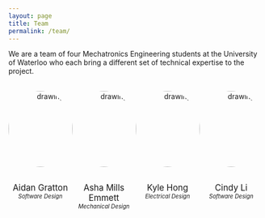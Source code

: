 ```yaml
---
layout: page
title: Team
permalink: /team/
---
```


We are a team of four Mechatronics Engineering students at the University of Waterloo who each bring a different set of technical expertise to the project.

<style>
img {
  border-radius: 50%;
}

.column {
    float: left;
    width: 25%;
}

.row:after {
    content: "";
    display: table;
    clear: both;
}
</style>

<br>
<div class="row" style="text-align: center;">
    <div class="column" style="text-align: center;">
        <img src="{{site.baseurl}}/assets/images/aidan.jpeg" alt="drawing" width="150" height="150"/><br><br>
        <p>
            <text style="font-size:120%;">Aidan Gratton</text><br>
            <em style="font-size:80%;">Software Design</em>
        </p>
    </div>
    <div class="column" style="text-align: center;">
        <img src="{{site.baseurl}}/assets/images/asha.jpg" alt="drawing" width="150" height="150"/><br><br>
        <p>
            <text style="font-size:120%;">Asha Mills Emmett</text><br>
            <em style="font-size:80%;">Mechanical Design</em>
        </p>
    </div>
    <div class="column" style="text-align: center;">
        <img src="{{site.baseurl}}/assets/images/kyle.jpeg" alt="drawing" width="150" height="150"/><br><br>
        <p>
            <text style="font-size:120%;">Kyle Hong</text><br>
            <em style="font-size:80%;">Electrical Design</em>
        </p>
    </div>
    <div class="column" style="text-align: center;">
        <img src="{{site.baseurl}}/assets/images/cindy.jpg" alt="drawing" width="150" height="150"/><br><br>
        <p>
            <text style="font-size:120%;">Cindy Li</text><br>
            <em style="font-size:80%;">Software Design</em>
        </p>
    </div>
</div>
